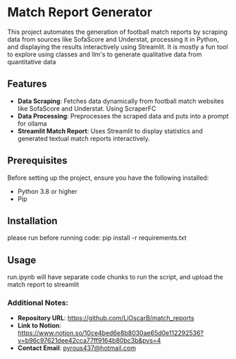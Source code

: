 # Match Report Generator

This project automates the generation of football match reports by scraping data from sources like SofaScore and Understat, processing it in Python, and displaying the results interactively using Streamlit. It is mostly a fun tool to explore using classes and llm's to generate qualitative data from quantitative data

## Features

- **Data Scraping**: Fetches data dynamically from football match websites like SofaScore and Understat. Using ScraperFC
- **Data Processing**: Preprocesses the scraped data and puts into a prompt for ollama 
- **Streamlit Match Report**: Uses Streamlit to display statistics and generated textual match reports interactively.

## Prerequisites

Before setting up the project, ensure you have the following installed:
- Python 3.8 or higher
- Pip

## Installation

please run before running code:
pip install -r requirements.txt 

## Usage

run.ipynb will have separate code chunks to run the script, and upload the match report to streamlit

### Additional Notes:

- **Repository URL**: https://github.com/LiOscarB/match_reports
- **Link to Notion**: https://www.notion.so/10ce4bed6e8b8030ae65d0e112292536?v=b96c97621dee42cca77ff9164b80bc3b&pvs=4
- **Contact Email**: pyrous437@hotmail.com
